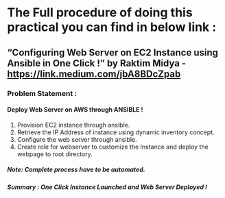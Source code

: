# The Full procedure of doing this practical you can find in below link :

## “Configuring Web Server on EC2 Instance using Ansible in One Click !” by Raktim Midya - https://link.medium.com/jbA8BDcZpab

### Problem Statement :

#### Deploy Web Server on AWS through ANSIBLE !
1. Provision EC2 instance through ansible.
2. Retrieve the IP Address of instance using dynamic inventory concept.
3. Configure the web server through ansible.
4. Create role for webserver to customize the Instance and deploy the webpage to root directory.

##### Note: Complete process have to be automated.
##### Summary : One Click Instance Launched and Web Server Deployed !
